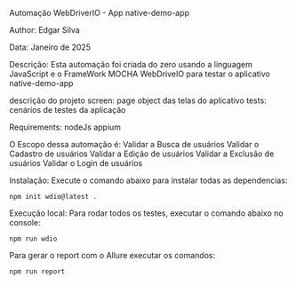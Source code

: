 Automação WebDriverIO - App native-demo-app

Author: Edgar Silva

Data: Janeiro de 2025

Descrição:
Esta automação foi criada do zero usando a linguagem JavaScript e o FrameWork MOCHA WebDriveIO para testar o aplicativo native-demo-app

descrição do projeto
screen: page object das telas do aplicativo
tests: cenários de testes da aplicação

Requirements:
nodeJs
appium

O Escopo dessa automação é:
Validar a Busca de usuários Validar o Cadastro de usuários Validar a Edição de usuários Validar a Exclusão de usuários Validar o Login de usuários

Instalação:
Execute o comando abaixo para instalar todas as dependencias: 

```
npm init wdio@latest .
```


Execução local:
Para rodar todos os testes, executar o comando abaixo no console:
```
npm run wdio
```

Para gerar o report com o Allure executar os comandos:

```
npm run report
```